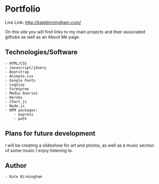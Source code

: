 # Portfolio

Live Link: http://katebirmingham.com/

On this site you will find links to my main projects and their associated githubs as well as an About Me page.

## Technologies/Software

	- HTML/CSS
	- Javascript/jQuery
	- Bootstrap
	- Animate.css
	- Google Fonts
	- Logojoy
	- Formspree
	- Media Queries
	- Heroku
	- Chart.js
	- Node.js
	- NPM packages:
		- express
		- path


## Plans for future development

I will be creating a slideshow for art and photos, as well as a music section of some music I enjoy listening to.

## Author

	- Kate Birmingham